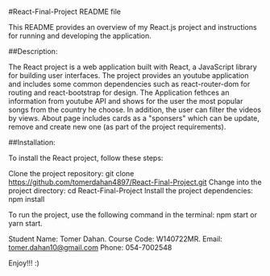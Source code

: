 #React-Final-Project README file


This README provides an overview of my React.js project and instructions for running and developing the application.




##Description:

The React project is a web application built with React, a JavaScript library for building user interfaces. The project provides an youtube application and includes some common dependencies such as react-router-dom for routing and react-bootstrap for design.
The Application fethces an information from youtube API and shows for the user the most popular songs from the country he choose. In addition, the user can filter the videos by views.
About page includes cards as a "sponsers" which can be update, remove and create new one (as part of the project requirements).

##Installation:

To install the React project, follow these steps:

Clone the project repository: git clone https://github.com/tomerdahan4897/React-Final-Project.git
Change into the project directory: cd React-Final-Project
Install the project dependencies: npm install


To run the project, use the following command in the terminal:
npm start or yarn start.

Student Name: Tomer Dahan.
Course Code: W140722MR.
Email: tomer.dahan10@gmail.com
Phone: 054-7002548


Enjoy!!! :)


